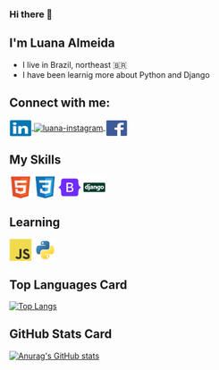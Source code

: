 ### Hi there 👋
## I'm Luana Almeida

- I live in Brazil, northeast :brazil: 
- I have been learnig more about Python and Django

## Connect with me:
<a href="https://www.linkedin.com/in/luanarodriguesalmeida/" target="_blank">
  <img align="center" alt="luana-linkedin" height="30" width="40" style="max-width:100%" src="https://raw.githubusercontent.com/devicons/devicon/master/icons/linkedin/linkedin-original.svg" >
</a>
<a href="https://www.instagram.com/luana.lmd/" target="_blank">
  <img align="center" alt="luana-instagram" height="30" width="40" style="max-width:100%" src="https://www.flaticon.com/svg/vstatic/svg/2111/2111463.svg?token=exp=1617817471~hmac=a505dba52849334d44dfe8c1f071fd52" >
</a>
<a href="https://www.facebook.com/profile.php?id=100002948949367" target="_blank">
  <img align="center" alt="luana-facebook" height="30" width="40" style="max-width:100%" src="https://raw.githubusercontent.com/devicons/devicon/master/icons/facebook/facebook-original.svg" >
</a>

## My Skills

<img align="center" alt="luana-facebook" height="40" width="40" style="max-width:100%" src="https://raw.githubusercontent.com/devicons/devicon/master/icons/html5/html5-original.svg"></img>
<img align="center" alt="luana-facebook" height="40" width="40" style="max-width:100%" src="https://raw.githubusercontent.com/devicons/devicon/master/icons/css3/css3-original.svg"></img>
<img align="center" alt="luana-facebook" height="40" width="40" style="max-width:100%" src="https://raw.githubusercontent.com/devicons/devicon/master/icons/bootstrap/bootstrap-plain.svg"></img>
<img align="center" alt="luana-facebook" height="40" width="40" style="max-width:100%" src="https://raw.githubusercontent.com/devicons/devicon/master/icons/django/django-original.svg"></img>

## Learning
<img align="center" alt="luana-facebook" height="40" width="40" style="max-width:100%" src="https://raw.githubusercontent.com/devicons/devicon/master/icons/javascript/javascript-original.svg"></img>
<img align="center" alt="luana-facebook" height="40" width="40" style="max-width:100%" src="https://raw.githubusercontent.com/devicons/devicon/master/icons/python/python-original.svg"></img>

## Top Languages Card
[![Top Langs](https://github-readme-stats.vercel.app/api/top-langs/?username=luanaAlm&layout=compact)](https://github.com/luanaAlm/github-readme-stats)

## GitHub Stats Card
[![Anurag's GitHub stats](https://github-readme-stats.vercel.app/api?username=luanaAlm)](https://github.com/luanaAlm/github-readme-stats)

<!--
**luanaAlm/luanaAlm** is a ✨ _special_ ✨ repository because its `README.md` (this file) appears on your GitHub profile.

Here are some ideas to get you started:

- 🔭 I’m currently working on ...
- 🌱 I’m currently learning ...
- 👯 I’m looking to collaborate on ...
- 🤔 I’m looking for help with ...
- 💬 Ask me about ...
- 📫 How to reach me: ...
- 😄 Pronouns: ...
- ⚡ Fun fact: ...
-->
